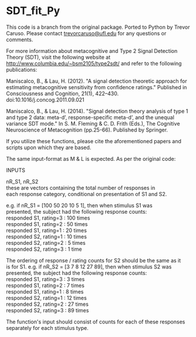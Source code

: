 # SDT_fit_Py

This code is a branch from the original package. Ported to Python by Trevor Caruso. Please contact trevorcaruso@ufl.edu for any questions or comments.

For more information about metacognitive and Type 2 Signal Detection Theory (SDT), visit the following website at http://www.columbia.edu/~bsm2105/type2sdt/ and refer to the following publications:

Maniscalco, B., & Lau, H. (2012). "A signal detection theoretic approach for estimating metacognitive sensitivity from confidence ratings." Published in Consciousness and Cognition, 21(1), 422–430. doi:10.1016/j.concog.2011.09.021

Maniscalco, B., & Lau, H. (2014). "Signal detection theory analysis of type 1 and type 2 data: meta-d’, response-specific meta-d’, and the unequal variance SDT mode." In S. M. Fleming & C. D. Frith (Eds.), The Cognitive Neuroscience of Metacognition (pp.25-66). Published by Springer.

If you utilize these functions, please cite the aforementioned papers and scripts upon which they are based.

The same input-format as M & L is expected. As per the original code:

INPUTS

nR_S1, nR_S2  
these are vectors containing the total number of responses in  
each response category, conditional on presentation of S1 and S2.  

e.g. if nR_S1 = [100 50 20 10 5 1], then when stimulus S1 was  
presented, the subject had the following response counts:  
responded S1, rating=3 : 100 times  
responded S1, rating=2 : 50 times  
responded S1, rating=1 : 20 times  
responded S2, rating=1 : 10 times  
responded S2, rating=2 : 5 times  
responded S2, rating=3 : 1 time  

The ordering of response / rating counts for S2 should be the same as it  
is for S1. e.g. if nR_S2 = [3 7 8 12 27 89], then when stimulus S2 was  
presented, the subject had the following response counts:  
responded S1, rating=3 : 3 times  
responded S1, rating=2 : 7 times  
responded S1, rating=1 : 8 times  
responded S2, rating=1 : 12 times  
responded S2, rating=2 : 27 times  
responded S2, rating=3 : 89 times  

The function's input should consist of counts for each of these responses separately for each stimulus type.

